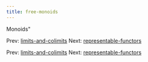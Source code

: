 ```yaml
---
title: free-monoids
---
```


Monoids"

Prev:
[limits-and-colimits](limits-and-colimits.md)
Next:
[representable-functors](representable-functors.md)

Prev:
[limits-and-colimits](limits-and-colimits.md)
Next:
[representable-functors](representable-functors.md)
